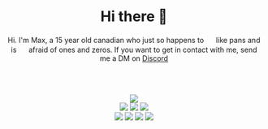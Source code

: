 <div align="center">
  <h1>Hi there 👋</h1>
  Hi. I'm Max, a 15 year old canadian who just so happens to <img src="https://cdn.discordapp.com/emojis/779565833424601098.webp?quality=lossless" width="16"> like pans and is <img src="https://cdn.discordapp.com/emojis/585915306031972384.webp?quality=lossless" width="16"> afraid of ones and zeros. If you want to get in contact with me, send me a DM on <a href="https://discord.com/users/838063348217937992">Discord</a><br><br>

  <img src="https://github.com/Ow0cast/Ow0cast/assets/57546895/889ef9ad-7b77-46a6-b4d5-ecf38d023417" height=1px width=250%><br><br>

  
  <img src="https://github-readme-stats.vercel.app/api?username=ow0cast&show_icons=true&theme=transparent"><br>
  <img src="https://img.shields.io/badge/Nix OS-1793D1?style=for-the-badge&logo=nixos&logoColor=white">
  <img src="https://img.shields.io/badge/Core_i5_12400-0071C5?style=for-the-badge&logo=intel&logoColor=white">
  <img src="https://img.shields.io/badge/NVIDIA-RTX_3060-76B900?style=for-the-badge&logo=nvidia&logoColor=white"><br>
    <a href="https://codeberg.org/Ow0cast"><img src="https://img.shields.io/badge/codeberg-4793cc?style=for-the-badge&logo=codeberg&logoColor=white"></a>
  <a href="https://discord.com/users/838063348217937992"><img src="https://img.shields.io/badge/discord-5865F2?style=for-the-badge&logo=discord&logoColor=white"></a>
  <a href="https://github.com/Ow0cast"><img src="https://img.shields.io/badge/Github-181717?style=for-the-badge&logo=github&logoColor=white"></a>
  <a href="https://codeberg.org/Ow0cast/Meta/raw/branch/main/gpgkey"><img src="https://img.shields.io/badge/gpg-2CAF499104EC058F-f38ba8?style=for-the-badge&logoColor=white"></a>
</div>
